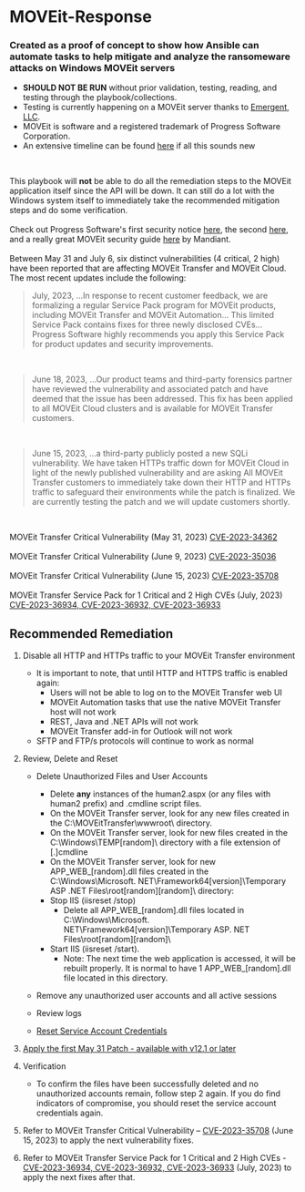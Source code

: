 # MOVEit-Response 

### Created as a proof of concept to show how Ansible can automate tasks to help mitigate and analyze the ransomeware attacks on Windows MOVEit servers

 - **SHOULD NOT BE RUN** without prior validation, testing, reading, and testing through the playbook/collections. 
- Testing is currently happening on a MOVEit server thanks to [Emergent, LLC](https://www.emergent360.com/).
- MOVEit is software and a registered trademark of Progress Software Corporation.
- An extensive timeline can be found [here](https://www.cybersecuritydive.com/news/moveit-breach-timeline/687417/) if all this sounds new
<br>

This playbook will **not** be able to do all the remediation steps to the MOVEit application itself since the API will be down. It can still do a lot with the Windows system itself to immediately take the recommended mitigation steps and do some verification.
<br>
<br>
Check out Progress Software's first security notice [here](https://www.progress.com/security/moveit-transfer-and-moveit-cloud-vulnerability), the second [here](https://community.progress.com/s/article/MOVEit-Transfer-2020-1-Service-Pack-July-2023), and a really great MOVEit security guide [here](https://www.mandiant.com/resources/reports/moveit-transfer-containment-and-hardening-guide) by Mandiant.
<br>
<br>
Between May 31 and July 6, six distinct vulnerabilities (4 critical, 2 high) have been reported that are affecting MOVEit Transfer and MOVEit Cloud. The most recent updates include the following:
<br>

> July, 2023, ...In response to recent customer feedback, we are formalizing a regular Service Pack program for MOVEit products, including MOVEit Transfer and MOVEit Automation... This limited Service Pack contains fixes for three newly disclosed CVEs... Progress Software highly recommends you apply this Service Pack for product updates and security improvements.

<br>

> June 18, 2023, ...Our product teams and third-party forensics partner have reviewed the vulnerability and associated patch and have deemed that the issue has been addressed. This fix has been applied to all MOVEit Cloud clusters and is available for MOVEit Transfer customers.

<br>

> June 15, 2023, ...a third-party publicly posted a new SQLi vulnerability. We have taken HTTPs traffic down for MOVEit Cloud in light of the newly published vulnerability and are asking All MOVEit Transfer customers to immediately take down their HTTP and HTTPs traffic to safeguard their environments while the patch is finalized. We are currently testing the patch and we will update customers shortly.

<br>

MOVEit Transfer Critical Vulnerability (May 31, 2023) [CVE-2023-34362](https://community.progress.com/s/article/MOVEit-Transfer-Critical-Vulnerability-31May2023)
<br>
<br>MOVEit Transfer Critical Vulnerability (June 9, 2023) [CVE-2023-35036](https://community.progress.com/s/article/MOVEit-Transfer-Critical-Vulnerability-CVE-2023-35036-June-9-2023)
<br>
<br>MOVEit Transfer Critical Vulnerability (June 15, 2023) [CVE-2023-35708](https://community.progress.com/s/article/MOVEit-Transfer-Critical-Vulnerability-15June2023)
<br>
<br>MOVEit Transfer Service Pack for 1 Critical and 2 High CVEs (July, 2023) [CVE-2023-36934, CVE-2023-36932, CVE-2023-36933](https://community.progress.com/s/article/MOVEit-Transfer-2020-1-Service-Pack-July-2023)


## Recommended Remediation
1. Disable all HTTP and HTTPs traffic to your MOVEit Transfer environment
    - It is important to note, that until HTTP and HTTPS traffic is enabled again: 
        - Users will not be able to log on to the MOVEit Transfer web UI  
        - MOVEit Automation tasks that use the native MOVEit Transfer host will not work
        - REST, Java and .NET APIs will not work 
        - MOVEit Transfer add-in for Outlook will not work 
    - SFTP and FTP/s protocols will continue to work as normal 

2. Review, Delete and Reset
    - Delete Unauthorized Files and User Accounts
        - Delete **any** instances of the human2.aspx (or any files with human2 prefix) and .cmdline script files.
        - On the MOVEit Transfer server, look for any new files created in the C:\MOVEitTransfer\wwwroot\ directory.
        - On the MOVEit Transfer server, look for new files created in the C:\Windows\TEMP\[random]\ directory with a file extension of [.]cmdline
        - On the MOVEit Transfer server, look for new APP_WEB_[random].dll files created in the C:\Windows\Microsoft. NET\Framework64\[version]\Temporary ASP .NET Files\root\[random]\[random]\ directory:
        - Stop IIS (iisreset /stop)
            - Delete all APP_WEB_[random].dll files located in C:\Windows\Microsoft. NET\Framework64\[version]\Temporary ASP. NET Files\root\[random]\[random]\
        - Start IIS (iisreset /start). 
            - Note: The next time the web application is accessed, it will be rebuilt properly. It is normal to have 1 APP_WEB_[random].dll file located in this directory.
    - Remove any unauthorized user accounts and all active sessions
    - Review logs
      
    - [Reset Service Account Credentials](https://community.progress.com/s/article/Transfer-Automation-Change-Windows-Service-Account-Password)

 3. [Apply the first May 31 Patch - available with v12.1 or later](https://community.progress.com/s/article/MOVEit-Transfer-Critical-Vulnerability-31May2023)

 4. Verification
    - To confirm the files have been successfully deleted and no unauthorized accounts remain, follow step 2 again. If you do find indicators of compromise, you should reset the service account credentials again.

 5. Refer to MOVEit Transfer Critical Vulnerability – [CVE-2023-35708](https://community.progress.com/s/article/MOVEit-Transfer-Critical-Vulnerability-15June2023) (June 15, 2023) to apply the next vulnerability fixes.

 6. Refer to MOVEit Transfer Service Pack for 1 Critical and 2 High CVEs - [CVE-2023-36934, CVE-2023-36932, CVE-2023-36933](https://community.progress.com/s/article/MOVEit-Transfer-2020-1-Service-Pack-July-2023) (July, 2023) to apply the next fixes after that. 
